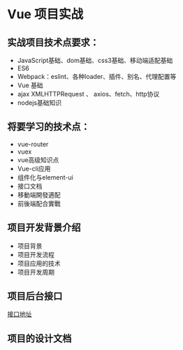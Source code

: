 # Vue 项目实战

## 实战项目技术点要求：

- JavaScript基础、dom基础、css3基础、移动端适配基础
- ES6
- Webpack：eslint、各种loader、插件、别名、代理配置等
- Vue 基础
- ajax XMLHTTPRequest 、 axios、fetch、http协议
- nodejs基础知识

## 将要学习的技术点：

- vue-router
- vuex
- vue高级知识点
- Vue-cli应用
- 组件化与element-ui
- 接口文档
- 移動端開發適配
- 前後端配合實戰

## 项目开发背景介绍

- 项目背景
- 项目开发流程
- 项目应用的技术
- 项目开发周期

## 项目后台接口

[接口地址](/pages/vueproapi/vue_api.md)

## 项目的设计文档